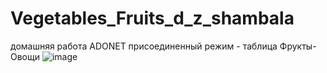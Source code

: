 # Vegetables_Fruits_d_z_shambala
домашняя работа ADONET присоединенный режим - таблица Фрукты-Овощи
![image](https://github.com/fishman123456/Vegetables_Fruits_d_z_shambala/assets/106389581/200ef1b8-0c8a-49a6-9687-658b3006d970)
